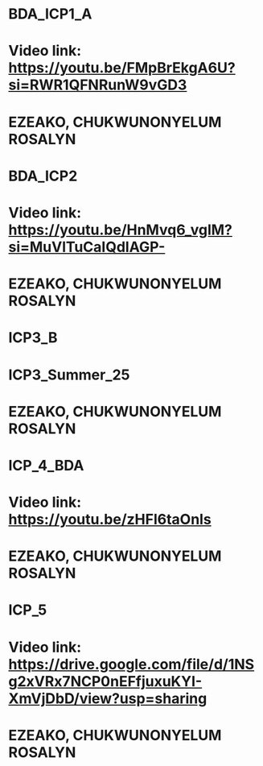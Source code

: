 # BDA_ICP1_A
# Video link: https://youtu.be/FMpBrEkgA6U?si=RWR1QFNRunW9vGD3
# EZEAKO, CHUKWUNONYELUM ROSALYN

# BDA_ICP2
# Video link: https://youtu.be/HnMvq6_vglM?si=MuVlTuCaIQdlAGP-
# EZEAKO, CHUKWUNONYELUM ROSALYN

# ICP3_B
# ICP3_Summer_25
# EZEAKO, CHUKWUNONYELUM ROSALYN

# ICP_4_BDA
# Video link: https://youtu.be/zHFl6taOnls
# EZEAKO, CHUKWUNONYELUM ROSALYN

# ICP_5
# Video link: https://drive.google.com/file/d/1NSg2xVRx7NCP0nEFfjuxuKYI-XmVjDbD/view?usp=sharing
# EZEAKO, CHUKWUNONYELUM ROSALYN
